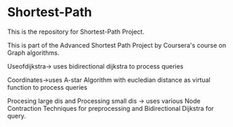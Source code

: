 # Shortest-Path
This is the repository for Shortest-Path Project.

This is part of the Advanced Shortest Path Project by Coursera's course on Graph algorithms.


Useofdijkstra-> uses bidirectional dijkstra to process queries


Coordinates->uses A-star Algorithm with eucledian distance as virtual function to process  queries


Procesing large dis and Processing small dis -> uses various Node Contraction Techniques for preprocessing and Bidirectional Dijkstra for query.

